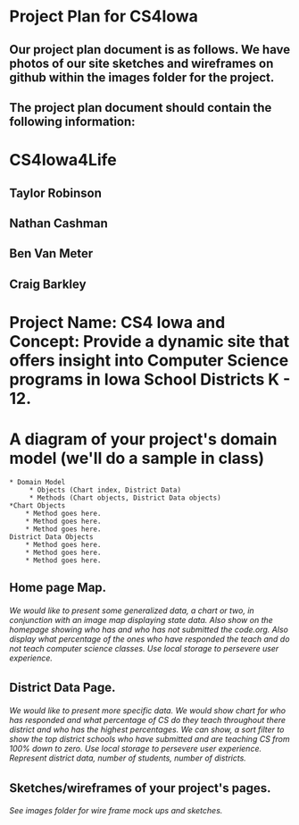 # Project Plan for CS4Iowa

## Our project plan document is as follows. We have photos of our site sketches and wireframes on github within the images folder for the project.

## The project plan document should contain the following information:

   # CS4Iowa4Life
   ## Taylor Robinson
   ## Nathan Cashman
   ## Ben Van Meter
   ## Craig Barkley

   # Project Name: CS4 Iowa and Concept: Provide a dynamic site that offers insight into Computer Science programs in Iowa School Districts K - 12.

   # A diagram of your project's domain model (we'll do a sample in class)
    * Domain Model
         * Objects (Chart index, District Data)
         * Methods (Chart objects, District Data objects)
    *Chart Objects
        * Method goes here.
        * Method goes here. 
        * Method goes here. 
    District Data Objects
        * Method goes here.
        * Method goes here. 
        * Method goes here.
   ## Home page Map.
   ###### We would like to present some generalized data, a chart or two, in conjunction with an image map displaying state data. Also show on the homepage showing who has and who has not submitted the code.org. Also display what percentage of the ones who have responded the teach and do not teach computer science classes. Use local storage to persevere user experience. 

   ## District Data Page.
   ###### We would like to present more specific data. We would show chart for who has responded and what percentage of CS do they teach throughout there district and who has the highest percentages. We can show, a sort filter to show the top district schools who have submitted and are teaching CS from 100% down to zero. Use local storage to persevere user experience. Represent district data, number of students, number of districts.



   ## Sketches/wireframes of your project's pages.
   ###### See images folder for wire frame mock ups and sketches.
   

